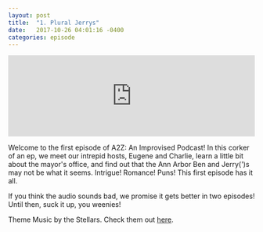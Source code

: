 ```yaml
---
layout: post
title:  "1. Plural Jerrys"
date:   2017-10-26 04:01:16 -0400
categories: episode
---
```

<iframe width="100%" height="166" scrolling="no" frameborder="no" src="https://w.soundcloud.com/player/?url=https%3A//api.soundcloud.com/tracks/348650689&amp;color=%23ff5500&amp;auto_play=false&amp;hide_related=false&amp;show_comments=true&amp;show_user=true&amp;show_reposts=false&amp;show_teaser=true"></iframe>


Welcome to the first episode of A2Z: An Improvised Podcast! In this corker of an ep, we meet our intrepid hosts, Eugene and Charlie, learn a little bit about the mayor's office, and find out that the Ann Arbor Ben and Jerry(')s may not be what it seems. Intrigue! Romance! Puns! This first episode has it all.

If you think the audio sounds bad, we promise it gets better in two episodes! Until then, suck it up, you weenies!

Theme Music by the Stellars. Check them out [here][bandcamp].

[bandcamp]: http://the-stellars.bandcamp.com.
